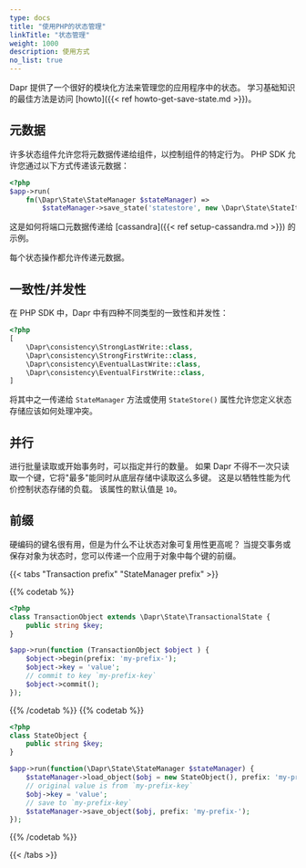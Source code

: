```yaml
---
type: docs
title: "使用PHP的状态管理"
linkTitle: "状态管理"
weight: 1000
description: 使用方式
no_list: true
---
```


Dapr 提供了一个很好的模块化方法来管理您的应用程序中的状态。 学习基础知识的最佳方法是访问 [howto]({{< ref howto-get-save-state.md >}})。

## 元数据

许多状态组件允许您将元数据传递给组件，以控制组件的特定行为。 PHP SDK 允许您通过以下方式传递该元数据：

```php
<?php
$app->run(
    fn(\Dapr\State\StateManager $stateManager) => 
        $stateManager->save_state('statestore', new \Dapr\State\StateItem('key', 'value', metadata: ['port' => '112'])));
```

这是如何将端口元数据传递给 [cassandra]({{< ref setup-cassandra.md >}}) 的示例。

每个状态操作都允许传递元数据。

## 一致性/并发性

在 PHP SDK 中，Dapr 中有四种不同类型的一致性和并发性：

```php
<?php
[
    \Dapr\consistency\StrongLastWrite::class, 
    \Dapr\consistency\StrongFirstWrite::class,
    \Dapr\consistency\EventualLastWrite::class,
    \Dapr\consistency\EventualFirstWrite::class,
] 
```

将其中之一传递给 `StateManager` 方法或使用 `StateStore()` 属性允许您定义状态存储应该如何处理冲突。

## 并行

进行批量读取或开始事务时，可以指定并行的数量。 如果 Dapr 不得不一次只读取一个键，它将"最多"能同时从底层存储中读取这么多键。 这是以牺牲性能为代价控制状态存储的负载。 该属性的默认值是 `10`。

## 前缀

硬编码的键名很有用，但是为什么不让状态对象可复用性更高呢？ 当提交事务或保存对象为状态时，您可以传递一个应用于对象中每个键的前缀。

{{< tabs "Transaction prefix" "StateManager prefix" >}}

{{% codetab %}}

```php
<?php
class TransactionObject extends \Dapr\State\TransactionalState {
    public string $key;
}

$app->run(function (TransactionObject $object ) {
    $object->begin(prefix: 'my-prefix-');
    $object->key = 'value';
    // commit to key `my-prefix-key`
    $object->commit();
});
```

{{% /codetab %}}
{{% codetab %}}

```php
<?php
class StateObject {
    public string $key;
}

$app->run(function(\Dapr\State\StateManager $stateManager) {
    $stateManager->load_object($obj = new StateObject(), prefix: 'my-prefix-');
    // original value is from `my-prefix-key`
    $obj->key = 'value';
    // save to `my-prefix-key`
    $stateManager->save_object($obj, prefix: 'my-prefix-');
});
```

{{% /codetab %}}

{{< /tabs >}}
